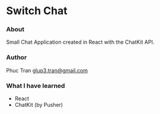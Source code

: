 # Switch Chat

### About

Small Chat Application created in React with the ChatKit API.

### Author

Phuc Tran <glup3.tran@gmail.com>

### What I have learned

- React
- ChatKit (by Pusher)
